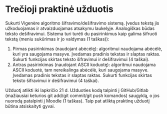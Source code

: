 # Trečioji praktinė užduotis

Sukurti Vigenère algoritmo šifravimo/dešifravimo sistemą. Įvedus tekstą jis užkoduojamas ir atvaizduojamas atsakymu laukelyje. Analogiškas būdas teksto dešifravimui. Sistema turi turėti du pasirinkimus kaip galima šifruoti tekstą (meniu sukūrimas ir jo valdymas (1 taškas)):

1. Pirmas pasirinkimas (naudojant abėcėlę): algoritmui naudojama abėcėlė, kuri yra saugojama masyve. Įvedamas pradinis tekstas ir slaptas raktas. Sukurti funkcijas skirtas teksto šifravimui ir dešifravimui (4 taškai).
2. Antras pasirinkimas (naudojant ASCII koduotę): algoritmui naudojama ASCII koduotė, tam nereikalinga abėcėlė, kuri saugojama masyve. Įvedamas pradinis tekstas ir slaptas raktas. Sukurti funkcijas skirtas teksto šifravimui ir dešifravimui (4 taškai).

Užduotį atlikti iki lapkričio 21 d. Užduoties kodą talpinti į GitHub/Gitlab (mažiausiai keturios git add/git commit/git push komandos) saugyklą, o jos nuorodą patalpinti į Moodle (1 taškas). Taip pat atliktą praktinę užduotį būtina atsiskaityti gyvai.
